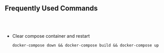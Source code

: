## Frequently Used Commands

<br><br>


* Clear compose container and restart
    
    ```shell
    docker-compose down && docker-compose build && docker-compose up
    ``` 
